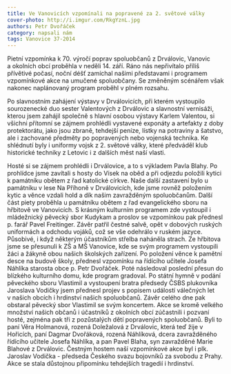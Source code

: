 ```yaml
---
title: Ve Vanovicích vzpomínali na popravené za 2. světové války
cover-photo: http://i.imgur.com/RkgYznL.jpg
authors: Petr Dvořáček
category: napsali nám
tags: Vanovice 37-2014 
---
```


Pietní vzpomínka k 70. výročí poprav spoluobčanů z Drválovic, Vanovic a okolních obcí proběhla v neděli 14. září. Ráno nás nepřivítalo příliš přívětivé počasí, noční déšť zamíchal našimi představami i programem vzpomínkové akce na umučené spoluobčany. Se změněným scénářem však nakonec naplánovaný program proběhl v plném rozsahu. 

Po slavnostním zahájení výstavy v Drválovicích, při kterém vystoupilo sourozenecké duo sester Valentových z Drválovic a slavnostní vernisáži, kterou jsem zahájil společně s hlavní osobou výstavy Karlem Valentou, si všichni přítomní se zájmem prohlédli vystavené exponáty a artefakty z doby protektorátu, jako jsou zbraně, tehdejší peníze, lístky na potraviny a šatstvo, ale i zachované předměty po popravených nebo vojenská technika. Ke shlédnutí byly i uniformy vojsk z 2. světové války, které předváděl klub historické techniky z Letovic i z dalších měst naší vlasti. 

Hosté si se zájmem prohlédli i Drválovice, a to s výkladem Pavla Blahy. Po prohlídce jsme zavítali s hosty do Vísek na oběd a při odjezdu položili kytici k památníku obětem z řad katolické církve. Naše další zastavení bylo u památníku v lese Na Příhoně v Drválovicích, kde jsme rovněž položením kytic a věnce vzdali hold a dík našim zavražděným spoluobčanům. Další část piety proběhla u památníku obětem z řad evangelického sboru na hřbitově ve Vanovicích. S krásným kulturním programem zde vystoupil i mládežnický pěvecký sbor Kudykam a proslov se vzpomínkou pak přednesl p. farář Pavel Freitinger. Závěr patřil čestné salvě, opět v dobových ruských uniformách a odchodu vojáků, což se vše odehrálo v ruském jazyce. Působivé, i když některým účastníkům střelba naháněla strach. Ze hřbitova jsme se přesunuli k ZŠ a MŠ Vanovice, kde se svým programem vystoupili žáci a žákyně obou našich školských zařízení. Po položení věnce k pamětní desce na budově školy, přednesl vzpomínku na řídícího učitele Josefa Náhlíka starosta obce p. Petr Dvořáček. Poté následoval poslední přesun do blízkého kulturního domu, kde program gradoval. Po státní hymně v podání pěveckého sboru Vlastimil a vystoupení bratra předsedy ČSBS plukovníka Jaroslava Vodičky jsem přednesl projev s popisem událostí válečných let v našich obcích i hrdinství našich spoluobčanů. Závěr celého dne pak obstaral pěvecký sbor Vlastimil se svým koncertem. 
Akce se kromě velkého množství našich občanů i účastníků z okolních obcí zúčastnili i pozvaní hosté, zejména pak tři z pozůstalých dětí popravených spoluobčanů. Byli to paní Věra Holmanová, rozená Doležalová z Drválovic, která teď žije v Hořicích, paní Dagmar Dvořáková, rozená Náhlíková, dcera zavražděného řídícího učitele Josefa Náhlíka, a pan Pavel Blaha, syn zavražděné Marie Blahové z Drválovic. Čestným hostem naší vzpomínkové akce byl i plk. Jaroslav Vodička - předseda Českého svazu bojovníků za svobodu z Prahy. Akce se stala důstojnou připomínku tehdejších tragedií i hrdinství. 